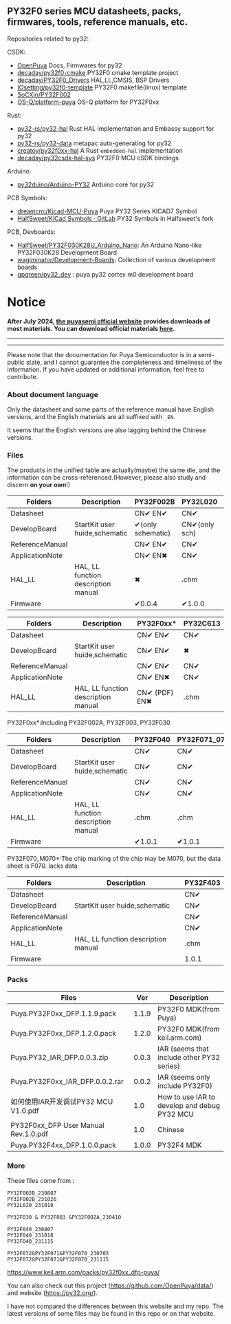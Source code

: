 ## PY32F0 series MCU datasheets, packs, firmwares, tools, reference manuals, etc.

Repositories related to py32:

CSDK:

- [OpenPuya](https://github.com/OpenPuya) Docs, Firmwares for py32
- [decaday/py32f0-cmake](https://github.com/decaday/py32f0-cmake) PY32F0 cmake template project
- [decaday/PY32F0_Drivers](https://github.com/decaday/PY32F0_Drivers) HAL,LL,CMSIS, BSP Drivers
- [IOsetting/py32f0-template](https://github.com/IOsetting/py32f0-template) PY32F0 makefile(linux) template
- [SoCXin/PY32F002](https://github.com/SoCXin/PY32F002)
- [OS-Q/platform-puya](https://github.com/OS-Q/platform-puya) OS-Q platform for PY32F0xx

Rust:

- [py32-rs/py32-hal](https://github.com/py32-rs/py32-hal) Rust HAL implementation and Embassy support for py32
- [py32-rs/py32-data](https://github.com/py32-rs/py32-data) metapac auto-generating for py32
- [creatoy/py32f0xx-hal](https://github.com/creatoy/py32f0xx-hal) A Rust `embedded-hal` implementation
- [decaday/py32csdk-hal-sys](https://github.com/decaday/py32csdk-hal-sys) PY32F0 MCU cSDK bindings

Arduino:

- [py32duino/Arduino-PY32](https://github.com/py32duino/Arduino-PY32) Arduino core for py32

PCB Symbols:

- [dreamcmi/Kicad-MCU-Puya](https://github.com/dreamcmi/Kicad-MCU-Puya) Puya PY32 Series KICAD7 Symbol
- [HalfSweet/KiCad Symbols · GitLab](https://gitlab.com/HalfSweet1/kicad-symbols/-/tree/PY32) PY32 Symbols in Halfsweet's fork

PCB, Devboards:

- [HalfSweet/PY32F030K28U_Arduino_Nano](https://github.com/HalfSweet/PY32F030K28U_Arduino_Nano): An Arduino Nano-like PY32F030K28 Development Board
- [wagiminator/Development-Boards](https://github.com/wagiminator/Development-Boards): Collection of various development boards
- [gpgreen/py32_dev](https://github.com/gpgreen/py32_dev) : puya py32 cortex m0 development board

# Notice

**After July 2024, [the puyasemi official website](https://www.puyasemi.com) provides downloads of most materials. You can download official materials [here](https://www.puyasemi.com/download.html).**

--------------------

--------------------

Please note that the documentation for Puya Semiconductor is in a semi-public state, and I cannot guarantee the completeness and timeliness of the information. If you have updated or additional information, feel free to contribute.

### About document language

Only the datasheet and some parts of the reference manual have English versions, and the English materials are all suffixed with `_EN`.

It seems that the English versions are also lagging behind the Chinese versions.

### Files

The products in the unified table are actually(maybe) the same die, and the information can be cross-referenced.(However, please also study and discern **on your own**!)

| Folders         | Description                         | PY32F002B         | PY32L020      | PY32C642 |
| --------------- | ----------------------------------- | ----------------- | ------------- | -------- |
| Datasheet       |                                     | CN✔  EN✔          | CN✔           | CN✔      |
| DevelopBoard    | StartKit user huide,schematic       | ✔(only schematic) | CN✔(only sch) | ✖        |
| ReferenceManual |                                     | CN✔  EN✔          | CN✔           | ✖        |
| ApplicationNote |                                     | CN✔  EN✖          | CN✔           | ✖        |
| HAL_LL          | HAL, LL function description manual | ✖                 | .chm          | ✖        |
| Firmware        |                                     | ✔0.0.4            | ✔1.0.0        |          |

| Folders         | Description                         | PY32F0xx*     | PY32C613 |
| --------------- | ----------------------------------- | ------------- | -------- |
| Datasheet       |                                     | CN✔ EN✔       | CN✔      |
| DevelopBoard    | StartKit user huide,schematic       | CN✔ EN✔       | ✖        |
| ReferenceManual |                                     | CN✔ EN✔       | CN✔      |
| ApplicationNote |                                     | CN✔  EN✖      | CN✔      |
| HAL_LL          | HAL, LL function description manual | CN✔ (PDF) EN✖ | .chm     |

PY32F0xx*:Including PY32F002A, PY32F003, PY32F030

| Folders         | Description                         | PY32F040 | PY32F071_072 | PY32F070_M070* |
| --------------- | ----------------------------------- | -------- | ------------ | -------------- |
| Datasheet       |                                     | CN✔      | CN✔          | CN✔            |
| DevelopBoard    | StartKit user huide,schematic       | CN✔      | CN✔          | ✖              |
| ReferenceManual |                                     | CN✔      | CN✔          | ✖              |
| ApplicationNote |                                     | CN✔      | CN✔          | ✖              |
| HAL_LL          | HAL, LL function description manual | .chm     | .chm         | ✖              |
| Firmware        |                                     | ✔1.0.1   | ✔1.0.1       |                |

PY32F070_M070*:The chip marking of the chip may be M070, but the data sheet is F070. lacks data

| Folders         | Description                         | PY32F403 |
| --------------- | ----------------------------------- | -------- |
| Datasheet       |                                     | CN✔      |
| DevelopBoard    | StartKit user huide,schematic       | CN✔      |
| ReferenceManual |                                     | CN✔      |
| ApplicationNote |                                     | CN✔      |
| HAL_LL          | HAL, LL function description manual | .chm     |
| Firmware        |                                     | 1.0.1    |

### Packs

| Files                                | Ver   | Description                                  |
| ------------------------------------ | ----- | -------------------------------------------- |
| Puya.PY32F0xx_DFP.1.1.9.pack         | 1.1.9 | PY32F0 MDK(from Puya)                        |
| Puya.PY32F0xx_DFP.1.2.0.pack         | 1.2.0 | PY32F0 MDK(from keil.arm.com)                |
| Puya.PY32_IAR_DFP.0.0.3.zip          | 0.0.3 | IAR (seems that include other PY32 series)   |
| Puya.PY32F0xx_IAR_DFP.0.0.2.rar      | 0.0.2 | IAR (seems only include PY32F0)              |
| 如何使用IAR开发调试PY32 MCU V1.0.pdf         | 1.0   | How to use IAR to develop and debug PY32 MCU |
| PY32F0xx_DFP User Manual Rev.1.0.pdf | 1.0   | Chinese                                      |
| Puya.PY32F4xx_DFP.1.0.0.pack         | 1.0.0 | PY32F4 MDK                                   |

### More

These files come from :

```
PY32F002B_230807
PY32F002B_231026
PY32L020_231018

PY32F030 & PY32F003 &PY32F002A_230410

PY32F040_230807
PY32F040_231018
PY32F040_231115

PY32F072&PY32F071&PY32F070_230703
PY32F072&PY32F071&PY32F070_231115
```

https://www.keil.arm.com/packs/py32f0xx_dfp-puya/

You can also check out this project (https://github.com/OpenPuya/data/) and website (https://py32.org/).

 I have not compared the differences between this website and my repo. The latest versions of some files may be found in this repo or on that website.
